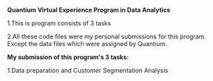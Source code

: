 **Quantium Virtual Experience Program in Data Analytics**

1.This is program consists of 3 tasks

2.All these code files were my personal submissions for this program. Except the data files which were assigned by Quantium.

**My submission of this program's 3 tasks:**

1.Data preparation and Customer Segmentation Analysis


